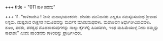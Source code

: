 +++
title = "011 ಕಾಳಿ ಪರಮ"

+++
11. "ಕಾಳಿಕಾದೇವಿ ! ನೀನು ಮಹಾಭಯಂಕರಳು. ದೇವರು ಮುನಿಜನರು ಎಲ್ಲರೂ ನಮಸ್ಕರಿಸುವಂಥ ಶ್ರೀಪಾದ ನಿನ್ನದು. ದುಷ್ಟರಾದ ರಾಕ್ಷಸರ ಸಮೂಹವನ್ನು ಮರ್ದನ ಮಾಡುವಂಥವಳು. ಮಹಾಶಿವನ ಅರ್ಧಾಂಗಿಯಾದವಳು. ಶೂಲ, ಪರಶು, ಪರಶ್ವಧ ಮೊದಲಾದುವುಗಳನ್ನು ನಾಲ್ಕು ಕೈಗಳಲ್ಲಿ ಹಿಡಿದವಳು, ಇಂಥ ಮಹಿಮೆಯುಳ್ಳ ನೀನು ನಮ್ಮನ್ನು ಕಾಪಾಡು" ಎಂದು ಪಾಂಡವರು ಕಾಳಿಯನ್ನು ಪ್ರಾರ್ಥಿಸಿದರು.